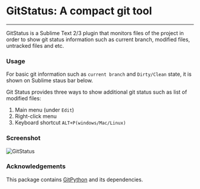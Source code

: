 # GitStatus: A compact git tool
***

GitStatus is a Sublime Text 2/3 plugin that monitors files of the project in order to show git status information such as current branch, modified files, untracked files and etc.

### Usage

For basic git information such as `current branch` and `Dirty/Clean` state, it is shown on Sublime staus bar below.

Git Status provides three ways to show additional git status such as list of modified files:
  1. Main menu (under `Edit`)
  2. Right-click menu
  3. Keyboard shortcut `ALT+P(windows/Mac/Linux)`

### Screenshot
![GitStatus](https://github.com/deanwang539/GitStatus/blob/master/img/gitstatus.png?raw=true)

### Acknowledgements

This package contains [GitPython](https://github.com/gitpython-developers/GitPython) and its dependencies.

